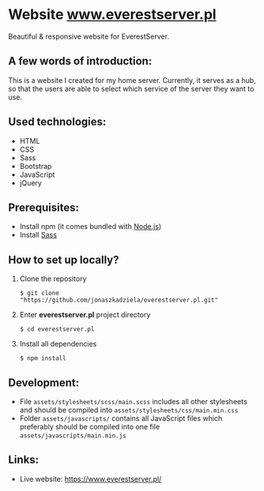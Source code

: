 # Website www.everestserver.pl

Beautiful & responsive website for EverestServer.

## A few words of introduction:
This is a website I created for my home server. Currently, it serves as a hub, so that the users are able to select which service of the server they want to use.

## Used technologies:
* HTML
* CSS
* Sass
* Bootstrap
* JavaScript
* jQuery

## Prerequisites:
* Install npm (it comes bundled with [Node.js](https://nodejs.org/en/download/))
* Install [Sass](https://sass-lang.com/install)

## How to set up locally?
1. Clone the repository
	```
	$ git clone "https://github.com/jonaszkadziela/everestserver.pl.git"
	```
1. Enter **everestserver.pl** project directory
	```
	$ cd everestserver.pl
	```
1. Install all dependencies
	```
	$ npm install
	```

## Development:
* File `assets/stylesheets/scss/main.scss` includes all other stylesheets and should be compiled into `assets/stylesheets/css/main.min.css`
* Folder `assets/javascripts/` contains all JavaScript files which preferably should be compiled into one file `assets/javascripts/main.min.js`

## Links:
* Live website: https://www.everestserver.pl/

